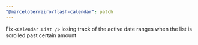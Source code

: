 ```yaml
---
"@marceloterreiro/flash-calendar": patch
---
```


Fix `<Calendar.List />` losing track of the active date ranges when the list is scrolled past certain amount
